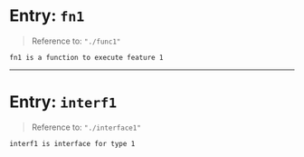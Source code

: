 # Entry: `fn1`

> Reference to: `"./func1"`

    fn1 is a function to execute feature 1

---

# Entry: `interf1`

> Reference to: `"./interface1"`

    interf1 is interface for type 1